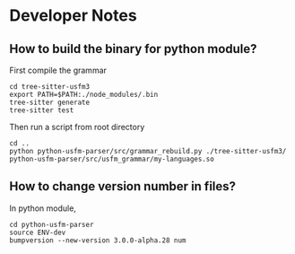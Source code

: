 # Developer Notes

## How to build the binary for python module?

First compile the grammar
```
cd tree-sitter-usfm3
export PATH=$PATH:./node_modules/.bin
tree-sitter generate
tree-sitter test
```
Then run a script from root directory
```
cd ..
python python-usfm-parser/src/grammar_rebuild.py ./tree-sitter-usfm3/ python-usfm-parser/src/usfm_grammar/my-languages.so
```

## How to change version number in files?

In python module,
```
cd python-usfm-parser
source ENV-dev
bumpversion --new-version 3.0.0-alpha.28 num
```